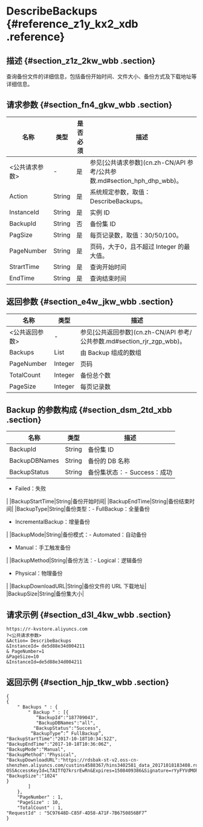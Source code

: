 # DescribeBackups {#reference_z1y_kx2_xdb .reference}

## 描述 {#section_z1z_2kw_wbb .section}

查询备份文件的详细信息，包括备份开始时间、文件大小、备份方式及下载地址等详细信息。

## 请求参数 {#section_fn4_gkw_wbb .section}

|名称|类型|是否必须|描述|
|--|--|----|--|
|<公共请求参数\>|-|是|参见[公共请求参数](cn.zh-CN/API 参考/公共参数.md#section_hph_dhp_wbb)。|
|Action|String|是|系统规定参数，取值：DescribeBackups。|
|InstanceId|String|是|实例 ID|
|BackupId|String|否|备份集 ID|
|PagSize|String|是|每页记录数，取值：30/50/100。|
|PageNumber|String|是|页码，大于0，且不超过 Integer 的最大值。|
|StrartTime|String|是|查询开始时间|
|EndTime|String|是|查询结束时间|

## 返回参数 {#section_e4w_jkw_wbb .section}

|名称|类型|描述|
|--|--|--|
|<公共返回参数\>|-|参见[公共返回参数](cn.zh-CN/API 参考/公共参数.md#section_rjr_zgp_wbb)。|
|Backups|List|由 Backup 组成的数组|
|PageNumber|Integer|页码|
|TotalCount|Integer|备份总个数|
|PageSize|Integer|每页记录数|

## Backup 的参数构成 {#section_dsm_2td_xbb .section}

|名称|类型|描述|
|--|--|--|
|BackupId|String|备份集 ID|
|BackupDBNames|String|备份的 DB 名称|
|BackupStatus|String|备份集状态：-   Success：成功
-   Failed：失败

|
|BackupStartTime|String|备份开始时间|
|BackupEndTime|String|备份结束时间|
|BackupType|String|备份类型：-   FullBackup：全量备份
-   IncrementalBackup：增量备份

|
|BackupMode|String|备份模式：-   Automated：自动备份
-   Manual：手工触发备份

|
|BackupMethod|String|备份方法：-   Logical：逻辑备份
-   Physical：物理备份

|
|BackupDownloadURL|String|备份文件的 URL 下载地址|
|BackupSize|String|备份集大小|

## 请求示例 {#section_d3l_4kw_wbb .section}

```
https://r-kvstore.aliyuncs.com
?<公共请求参数>
&Action= DescribeBackups
&InstanceId= de5d88e34d004211
& PageNumber=1
&PageSize=10
&InstanceId=de5d88e34d004211
```

## 返回示例 {#section_hjp_tkw_wbb .section}

``` {#codeblock_ylw_djd_xdb}
{
{
    " Backups " : {
        " Backup " : [{
           “BackupId":"187709043",
           "BackupDBNames":"all",
          "BackupStatus":"Success",
         “BackupType”:” FullBackup”,
"BackupStartTime":"2017-10-18T10:34:52Z",
"BackupEndTime":"2017-10-18T10:36:06Z",
"BackupMode":"Manual",
"BackupMethod":"Physical",
"BackupDownloadURL":"https://rdsbak-st-v2.oss-cn-shenzhen.aliyuncs.com/custins4588367/hins3402581_data_20171018183408.rdb?OSSAccessKeyId=LTAITfQ7krsrEwRn&Expires=1508409386&Signature=rYyFYVdMOhhTJ0TAPafGc6oJSuk%3D",
"BackupSize":"1024"
}
        ]
    },
    "PageNumber" : 1,
    "PageSize" : 10,
    "TotalCount" : 1,
"RequestId" : "5C97648D-C85F-4D58-A71F-7B6750856BF7”
}
```

